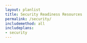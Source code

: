 ```yaml
---
layout: planlist
title: Security Readiness Resources
permalink: /security/
includemethod: all
includeplans:
- security
---
```

